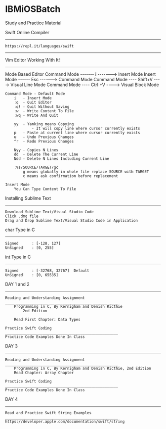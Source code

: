 # IBMiOSBatch
Study and Practice Material


Swift Online Compiler
_________________________________________________________________________
	https://repl.it/languages/swift
_________________________________________________________________________


Vim Editor Working With It!
_________________________________________________________________________
Mode Based Editor
	Command Mode ------- i -------> Insert Mode
	Insert Mode  ------ Esc ------> Command Mode
	Command Mode ---- Shift+V ----> Visual Line Mode
	Command Mode ---- Ctrl +V ----> Visual Block Mode

	Command Mode - Default Mode
		i   - Insert Mode
		:q  - Quit Editor
		:q! - Quit Without Saving
		:w  - Write Content To File
		:wq - Write And Quit
	
		yy 	- Yanking means Copying 
				- It will copy line where cursor currently exists
		p	- Paste at current line where cursor currently exists
		u 	- Undo Previous Changes
		^r 	- Redo Previous Changes

		Nyy	- Copies N Lines
		dd 	- Delete The Current Line
		Ndd - Delete N Lines Including Current Line

		:%s/SOURCE/TARGET/gc
			g means globally in whole file replace SOURCE with TARGET
			c means ask confirmation before replacement

	Insert Mode
		You Can Type Content To File


Installing Sublime Text
_______________________________________________________________
	Download Sublime Text/Visual Studio Code
	Click .dmg file
	Drag and Drop Sublime Text/Visual Studio Code in Application


char Type in C
_______________________________________________________________
	Signed 		: [-128, 127]
	UnSigned 	: [0, 255]


int Type in C
_______________________________________________________________
	Signed 		: [-32768, 32767]  Default
	UnSigned 	: [0, 65535]


DAY 1 and 2
_______________________________________________________________
	Reading and Understanding Assignment
	___________________________________________________
		Programming in C, By Kernigham and Denish Ricthie
			2nd Edition
		
		Read First Chapter: Data Types

	Practice Swift Coding
	___________________________________________________
	Practice Code Examples Done In Class

DAY 3
_______________________________________________________________
	Reading and Understanding Assignment
	___________________________________________________
		Programming in C, By Kernigham and Denish Ricthie, 2nd Edition
		Read Chapter: Array Chapter

	Practice Swift Coding
	___________________________________________________
	Practice Code Examples Done In Class

DAY 4
_______________________________________________________________
	Read and Practice Swift String Examples
	___________________________________________________
	https://developer.apple.com/documentation/swift/string




